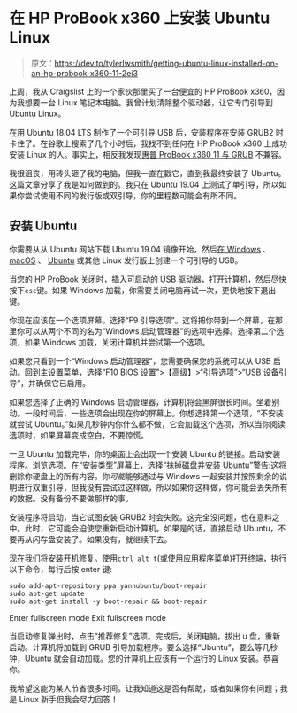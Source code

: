# 在 HP ProBook x360 上安装 Ubuntu Linux

> 原文：<https://dev.to/tylerlwsmith/getting-ubuntu-linux-installed-on-an-hp-probook-x360-11-2ei3>

上周，我从 Craigslist 上的一个家伙那里买了一台便宜的 HP ProBook x360，因为我想要一台 Linux 笔记本电脑。我曾计划清除整个驱动器，让它专门引导到 Ubuntu Linux。

在用 Ubuntu 18.04 LTS 制作了一个可引导 USB 后，安装程序在安装 GRUB2 时卡住了。在谷歌上搜索了几个小时后，我找不到任何在 HP ProBook x360 上成功安装 Linux 的人。事实上，相反我发现[惠普 ProBook x360 11 与 GRUB](https://lists.gnu.org/archive/html/bug-grub/2017-12/msg00010.html) 不兼容。

我很沮丧，用砖头砸了我的电脑，但我一直在戳它，直到我最终安装了 Ubuntu。这篇文章分享了我是如何做到的。我只在 Ubuntu 19.04 上测试了单引导，所以如果你尝试使用不同的发行版或双引导，你的里程数可能会有所不同。

## 安装 Ubuntu

你需要从从 Ubuntu 网站下载 Ubuntu 19.04 镜像开始，然后[在 Windows](https://tutorials.ubuntu.com/tutorial/tutorial-create-a-usb-stick-on-windows#0) 、 [macOS](https://tutorials.ubuntu.com/tutorial/tutorial-create-a-usb-stick-on-macos#0) 、 [Ubuntu](https://tutorials.ubuntu.com/tutorial/tutorial-create-a-usb-stick-on-ubuntu#0) 或其他 Linux 发行版上创建一个可引导的 USB。

当您的 HP ProBook 关闭时，插入可启动的 USB 驱动器，打开计算机，然后尽快按下`esc`键。如果 Windows 加载，你需要关闭电脑再试一次，更快地按下退出键。

你现在应该在一个选项屏幕。选择“F9 引导选项”。这将把你带到一个屏幕，在那里你可以从两个不同的名为“Windows 启动管理器”的选项中选择。选择第二个选项，如果 Windows 加载，关闭计算机并尝试第一个选项。

如果您只看到一个“Windows 启动管理器”，您需要确保您的系统可以从 USB 启动。回到主设置菜单，选择“F10 BIOS 设置”>【高级】>“引导选项”>“USB 设备引导”，并确保它已启用。

如果您选择了正确的 Windows 启动管理器，计算机将会黑屏很长时间。坐着别动。一段时间后，一些选项会出现在你的屏幕上。你想选择第一个选项，“不安装就尝试 Ubuntu。”如果几秒钟内你什么都不做，它会加载这个选项，所以当你阅读选项时，如果屏幕变成空白，不要惊慌。

一旦 Ubuntu 加载完毕，你的桌面上会出现一个安装 Ubuntu 的链接。启动安装程序。浏览选项。在“安装类型”屏幕上，选择“抹掉磁盘并安装 Ubuntu”警告:这将删除你硬盘上的所有内容。你*可能*能够通过与 Windows 一起安装并按照剩余的说明进行双重引导，但我没有尝试过这样做，所以如果你这样做，你可能会丢失所有的数据。没有备份不要做那样的事。

安装程序将启动，当它试图安装 GRUB2 时会失败。这完全没问题，也在意料之中。此时，它可能会迫使您重新启动计算机。如果是的话，直接启动 Ubuntu，不要再从闪存盘安装了。如果没有，就继续下去。

现在我们将[安装开机修复](https://help.ubuntu.com/community/Boot-Repair)。使用`ctrl alt t`(或使用应用程序菜单)打开终端，执行以下命令，每行后按 enter 键:

```
sudo add-apt-repository ppa:yannubuntu/boot-repair
sudo apt-get update
sudo apt-get install -y boot-repair && boot-repair 
```

Enter fullscreen mode Exit fullscreen mode

当启动修复弹出时，点击“推荐修复”选项。完成后，关闭电脑，拔出 u 盘，重新启动。计算机将加载到 GRUB 引导加载程序。要么选择“Ubuntu”，要么等几秒钟，Ubuntu 就会自动加载。您的计算机上应该有一个运行的 Linux 安装。恭喜你。

我希望这能为某人节省很多时间。让我知道这是否有帮助，或者如果你有问题；我是 Linux 新手但我会尽力回答！
